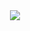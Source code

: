 <div align="center">
    <a href="https://discord.com/users/823114734425079809" title="Discord Profile">
        <picture>
            <source media="(prefers-color-scheme: dark)" srcset="https://lanyard.cnrad.dev/api/823114734425079809?showDisplayName=true&theme=dark">
            <source media="(prefers-color-scheme: light)" srcset="https://lanyard.cnrad.dev/api/823114734425079809?showDisplayName=true&theme=light">
            <img src="https://lanyard.cnrad.dev/api/823114734425079809?showDisplayName=true&theme=light">
        </picture>
    </a>
</div>
